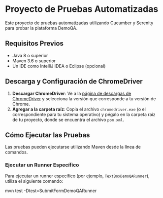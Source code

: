 # Proyecto de Pruebas Automatizadas

Este proyecto de pruebas automatizadas utilizando Cucumber y Serenity para probar la plataforma DemoQA.

## Requisitos Previos

- Java 8 o superior
- Maven 3.6 o superior
- Un IDE como IntelliJ IDEA o Eclipse (opcional)

## Descarga y Configuración de ChromeDriver

1. **Descargar ChromeDriver**: Ve a la [página de descargas de ChromeDriver](https://chromedriver.chromium.org/downloads) y selecciona la versión que corresponde a tu versión de Chrome.
2. **Agregar a la carpeta raíz**: Copia el archivo `chromedriver.exe` (o el correspondiente para tu sistema operativo) y pégalo en la carpeta raíz de tu proyecto, donde se encuentra el archivo `pom.xml`.


## Cómo Ejecutar las Pruebas

Las pruebas pueden ejecutarse utilizando Maven desde la línea de comandos.

### Ejecutar un Runner Específico

Para ejecutar un runner específico (por ejemplo, `TextBoxDemoQARunner`), utiliza el siguiente comando:

mvn test -Dtest=SubmitFormDemoQARunner

